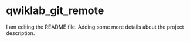 # qwiklab_git_remote

I am editing the README file. Adding some more details about the project description.
